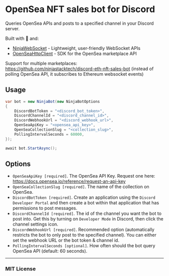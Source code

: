 # OpenSea NFT sales bot for Discord

Queries OpenSea APIs and posts to a specified channel in your Discord server.

Built with 💙 and:
- [NinjaWebSocket](https://github.com/ninjastacktech/ninja-websocket-net) - Lightweight, user-friendly WebSocket APIs
- [OpenSeaHttpClient](https://github.com/ninjastacktech/opensea-net) - SDK for the OpenSea marketplace API

Support for multiple marketplaces: https://github.com/ninjastacktech/discord-eth-nft-sales-bot (instead of polling OpenSea API, it subscribes to Ethereum websocket events)

## Usage
```C#
var bot = new NinjaBot(new NinjaBotOptions
{
    DiscordBotToken = "<discord_bot_token>",
    DiscordChannelId = "<discord_channel_id>",
    DiscordWebhookUrl = "<discord_webhook_url>",
    OpenSeaApiKey = "<opensea_api_key>",
    OpenSeaCollectionSlug = "<collection_slug>",
    PollingIntervalSeconds = 60000,
});

await bot.StartAsync();
```

## Options

- `OpenSeaApiKey [required]`. The OpenSea API Key. Request one here: https://docs.opensea.io/reference/request-an-api-key
- `OpenSeaCollectionSlug [required]`. The name of the collection on OpenSea.
- `DiscordBotToken [required]`. Create an application using the `Discord Developer Portal` and then create a bot within that application that has permissions to post messages. 
- `DiscordChannelId [required]`. The id of the channel you want the bot to post into. Get this by turning on `Developer Mode` in Discord, then click the channel settings icon.
- `DiscordWebhookUrl [required]`. Recommended option (automatically restricts the bot to only post to the specified channel). You can either set the webhook URL or the bot token & channel id.
- `PollingIntervalSeconds [optional]`. How often should the bot query OpenSea API (default: 60 seconds).

---

### MIT License
